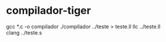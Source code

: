 # compilador-tiger

gcc *.c -o compilador
./compilador ../teste > teste.ll 
llc ../teste.ll				
clang ../teste.s
